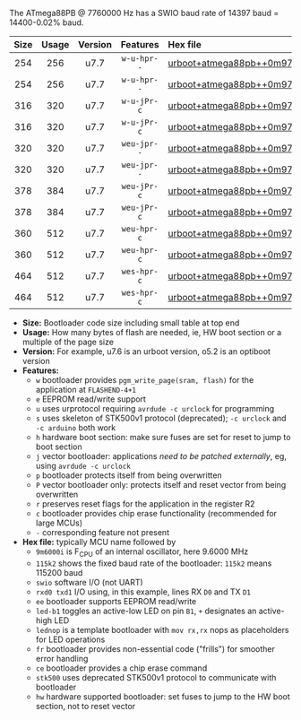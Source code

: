 The ATmega88PB @ 7760000 Hz has a SWIO baud rate of 14397 baud = 14400-0.02% baud.

|Size|Usage|Version|Features|Hex file|
|:-:|:-:|:-:|:-:|:--|
|254|256|u7.7|`w-u-hpr--`|[urboot+atmega88pb++0m9700i++++1k8_swio_rxd0_txd1_led+b5_hw.hex](https://raw.githubusercontent.com/stefanrueger/urboot.hex/main/mcus/atmega88pb/internal_oscillator/fint++0m9700_Hz/br++++1k8_bps/urboot+atmega88pb++0m9700i++++1k8_swio_rxd0_txd1_led+b5_hw.hex)|
|254|256|u7.7|`w-u-hpr--`|[urboot+atmega88pb++0m9700i++++1k8_swio_rxd0_txd1_lednop_hw.hex](https://raw.githubusercontent.com/stefanrueger/urboot.hex/main/mcus/atmega88pb/internal_oscillator/fint++0m9700_Hz/br++++1k8_bps/urboot+atmega88pb++0m9700i++++1k8_swio_rxd0_txd1_lednop_hw.hex)|
|316|320|u7.7|`w-u-jPr-c`|[urboot+atmega88pb++0m9700i++++1k8_swio_rxd0_txd1_led+b5_fr_ce.hex](https://raw.githubusercontent.com/stefanrueger/urboot.hex/main/mcus/atmega88pb/internal_oscillator/fint++0m9700_Hz/br++++1k8_bps/urboot+atmega88pb++0m9700i++++1k8_swio_rxd0_txd1_led+b5_fr_ce.hex)|
|316|320|u7.7|`w-u-jPr-c`|[urboot+atmega88pb++0m9700i++++1k8_swio_rxd0_txd1_lednop_fr_ce.hex](https://raw.githubusercontent.com/stefanrueger/urboot.hex/main/mcus/atmega88pb/internal_oscillator/fint++0m9700_Hz/br++++1k8_bps/urboot+atmega88pb++0m9700i++++1k8_swio_rxd0_txd1_lednop_fr_ce.hex)|
|320|320|u7.7|`weu-jpr--`|[urboot+atmega88pb++0m9700i++++1k8_swio_rxd0_txd1_ee_led+b5.hex](https://raw.githubusercontent.com/stefanrueger/urboot.hex/main/mcus/atmega88pb/internal_oscillator/fint++0m9700_Hz/br++++1k8_bps/urboot+atmega88pb++0m9700i++++1k8_swio_rxd0_txd1_ee_led+b5.hex)|
|320|320|u7.7|`weu-jpr--`|[urboot+atmega88pb++0m9700i++++1k8_swio_rxd0_txd1_ee_lednop.hex](https://raw.githubusercontent.com/stefanrueger/urboot.hex/main/mcus/atmega88pb/internal_oscillator/fint++0m9700_Hz/br++++1k8_bps/urboot+atmega88pb++0m9700i++++1k8_swio_rxd0_txd1_ee_lednop.hex)|
|378|384|u7.7|`weu-jPr-c`|[urboot+atmega88pb++0m9700i++++1k8_swio_rxd0_txd1_ee_led+b5_fr_ce.hex](https://raw.githubusercontent.com/stefanrueger/urboot.hex/main/mcus/atmega88pb/internal_oscillator/fint++0m9700_Hz/br++++1k8_bps/urboot+atmega88pb++0m9700i++++1k8_swio_rxd0_txd1_ee_led+b5_fr_ce.hex)|
|378|384|u7.7|`weu-jPr-c`|[urboot+atmega88pb++0m9700i++++1k8_swio_rxd0_txd1_ee_lednop_fr_ce.hex](https://raw.githubusercontent.com/stefanrueger/urboot.hex/main/mcus/atmega88pb/internal_oscillator/fint++0m9700_Hz/br++++1k8_bps/urboot+atmega88pb++0m9700i++++1k8_swio_rxd0_txd1_ee_lednop_fr_ce.hex)|
|360|512|u7.7|`weu-hpr-c`|[urboot+atmega88pb++0m9700i++++1k8_swio_rxd0_txd1_ee_led+b5_fr_ce_hw.hex](https://raw.githubusercontent.com/stefanrueger/urboot.hex/main/mcus/atmega88pb/internal_oscillator/fint++0m9700_Hz/br++++1k8_bps/urboot+atmega88pb++0m9700i++++1k8_swio_rxd0_txd1_ee_led+b5_fr_ce_hw.hex)|
|360|512|u7.7|`weu-hpr-c`|[urboot+atmega88pb++0m9700i++++1k8_swio_rxd0_txd1_ee_lednop_fr_ce_hw.hex](https://raw.githubusercontent.com/stefanrueger/urboot.hex/main/mcus/atmega88pb/internal_oscillator/fint++0m9700_Hz/br++++1k8_bps/urboot+atmega88pb++0m9700i++++1k8_swio_rxd0_txd1_ee_lednop_fr_ce_hw.hex)|
|464|512|u7.7|`wes-hpr-c`|[urboot+atmega88pb++0m9700i++++1k8_swio_rxd0_txd1_ee_led+b5_fr_ce_stk500_hw.hex](https://raw.githubusercontent.com/stefanrueger/urboot.hex/main/mcus/atmega88pb/internal_oscillator/fint++0m9700_Hz/br++++1k8_bps/urboot+atmega88pb++0m9700i++++1k8_swio_rxd0_txd1_ee_led+b5_fr_ce_stk500_hw.hex)|
|464|512|u7.7|`wes-hpr-c`|[urboot+atmega88pb++0m9700i++++1k8_swio_rxd0_txd1_ee_lednop_fr_ce_stk500_hw.hex](https://raw.githubusercontent.com/stefanrueger/urboot.hex/main/mcus/atmega88pb/internal_oscillator/fint++0m9700_Hz/br++++1k8_bps/urboot+atmega88pb++0m9700i++++1k8_swio_rxd0_txd1_ee_lednop_fr_ce_stk500_hw.hex)|

- **Size:** Bootloader code size including small table at top end
- **Usage:** How many bytes of flash are needed, ie, HW boot section or a multiple of the page size
- **Version:** For example, u7.6 is an urboot version, o5.2 is an optiboot version
- **Features:**
  + `w` bootloader provides `pgm_write_page(sram, flash)` for the application at `FLASHEND-4+1`
  + `e` EEPROM read/write support
  + `u` uses urprotocol requiring `avrdude -c urclock` for programming
  + `s` uses skeleton of STK500v1 protocol (deprecated); `-c urclock` and `-c arduino` both work
  + `h` hardware boot section: make sure fuses are set for reset to jump to boot section
  + `j` vector bootloader: applications *need to be patched externally*, eg, using `avrdude -c urclock`
  + `p` bootloader protects itself from being overwritten
  + `P` vector bootloader only: protects itself and reset vector from being overwritten
  + `r` preserves reset flags for the application in the register R2
  + `c` bootloader provides chip erase functionality (recommended for large MCUs)
  + `-` corresponding feature not present
- **Hex file:** typically MCU name followed by
  + `9m6000i` is F<sub>CPU</sub> of an internal oscillator, here 9.6000 MHz
  + `115k2` shows the fixed baud rate of the bootloader: `115k2` means 115200 baud
  + `swio` software I/O (not UART)
  + `rxd0 txd1` I/O using, in this example, lines RX `D0` and TX `D1`
  + `ee` bootloader supports EEPROM read/write
  + `led-b1` toggles an active-low LED on pin `B1`, `+` designates an active-high LED
  + `lednop` is a template bootloader with `mov rx,rx` nops as placeholders for LED operations
  + `fr` bootloader provides non-essential code ("frills") for smoother error handling
  + `ce` bootloader provides a chip erase command
  + `stk500` uses deprecated STK500v1 protocol to communicate with bootloader
  + `hw` hardware supported bootloader: set fuses to jump to the HW boot section, not to reset vector
